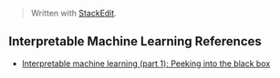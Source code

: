 > Written with [StackEdit](https://stackedit.io/).

## Interpretable Machine Learning References

- [Interpretable machine learning (part 1): Peeking into the black box]()

<!--stackedit_data:
eyJoaXN0b3J5IjpbLTEwNzA5OTc1NTldfQ==
-->